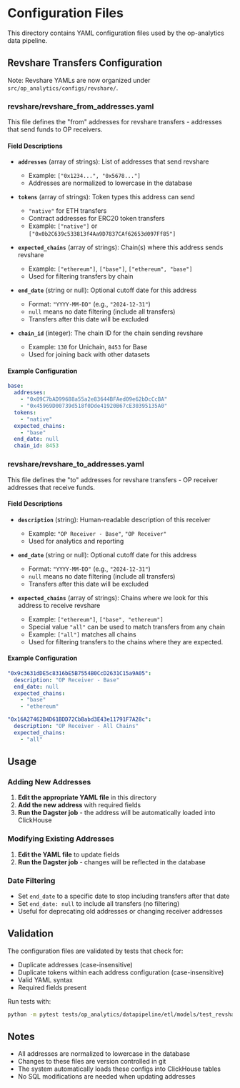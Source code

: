 # Configuration Files

This directory contains YAML configuration files used by the op-analytics data pipeline.

## Revshare Transfers Configuration

Note: Revshare YAMLs are now organized under `src/op_analytics/configs/revshare/`.

### revshare/revshare_from_addresses.yaml

This file defines the "from" addresses for revshare transfers - addresses that send funds to OP receivers.

#### Field Descriptions

- **`addresses`** (array of strings): List of addresses that send revshare
  - Example: `["0x1234...", "0x5678..."]`
  - Addresses are normalized to lowercase in the database

- **`tokens`** (array of strings): Token types this address can send
  - `"native"` for ETH transfers
  - Contract addresses for ERC20 token transfers
  - Example: `["native"]` or `["0x0b2C639c533813f4Aa9D7837CAf62653d097Ff85"]`

- **`expected_chains`** (array of strings): Chain(s) where this address sends revshare
  - Example: `["ethereum"]`, `["base"]`, `["ethereum", "base"]`
  - Used for filtering transfers by chain

- **`end_date`** (string or null): Optional cutoff date for this address
  - Format: `"YYYY-MM-DD"` (e.g., `"2024-12-31"`)
  - `null` means no date filtering (include all transfers)
  - Transfers after this date will be excluded

- **`chain_id`** (integer): The chain ID for the chain sending revshare
  - Example:  `130` for Unichain, `8453` for Base
  - Used for joining back with other datasets

#### Example Configuration
```yaml
base:
  addresses:
    - "0x09C7bAD99688a55a2e83644BFAed09e62bDcCcBA"
    - "0x45969D00739d518f0Dde41920B67cE30395135A0"
  tokens:
    - "native"
  expected_chains:
    - "base"
  end_date: null
  chain_id: 8453
```

### revshare/revshare_to_addresses.yaml

This file defines the "to" addresses for revshare transfers - OP receiver addresses that receive funds.

#### Field Descriptions

- **`description`** (string): Human-readable description of this receiver
  - Example: `"OP Receiver - Base"`, `"OP Receiver"`
  - Used for analytics and reporting

- **`end_date`** (string or null): Optional cutoff date for this address
  - Format: `"YYYY-MM-DD"` (e.g., `"2024-12-31"`)
  - `null` means no date filtering (include all transfers)
  - Transfers after this date will be excluded

- **`expected_chains`** (array of strings): Chains where we look for this address to receive revshare
  - Example: `["ethereum"]`, `["base", "ethereum"]`
  - Special value `"all"` can be used to match transfers from any chain
  - Example: `["all"]` matches all chains
  - Used for filtering transfers to the chains where they are expected.

#### Example Configuration
```yaml
"0x9c3631dDE5c8316bE5B7554B0CcD2631C15a9A05":
  description: "OP Receiver - Base"
  end_date: null
  expected_chains:
    - "base"
    - "ethereum"

"0x16A27462B4D61BDD72CbBabd3E43e11791F7A28c":
  description: "OP Receiver - All Chains"
  expected_chains:
    - "all"
```

## Usage

### Adding New Addresses

1. **Edit the appropriate YAML file** in this directory
2. **Add the new address** with required fields
3. **Run the Dagster job** - the address will be automatically loaded into ClickHouse

### Modifying Existing Addresses

1. **Edit the YAML file** to update fields
2. **Run the Dagster job** - changes will be reflected in the database

### Date Filtering

- Set `end_date` to a specific date to stop including transfers after that date
- Set `end_date: null` to include all transfers (no filtering)
- Useful for deprecating old addresses or changing receiver addresses

## Validation

The configuration files are validated by tests that check for:
- Duplicate addresses (case-insensitive)
- Duplicate tokens within each address configuration (case-insensitive)
- Valid YAML syntax
- Required fields present

Run tests with:
```bash
python -m pytest tests/op_analytics/datapipeline/etl/models/test_revshare_transfers_config.py
```

## Notes

- All addresses are normalized to lowercase in the database
- Changes to these files are version controlled in git
- The system automatically loads these configs into ClickHouse tables
- No SQL modifications are needed when updating addresses
